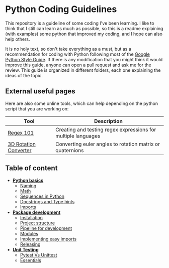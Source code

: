 # Python Coding Guidelines

This repository is a guideline of some coding I've been learning. 
I like to think that I still can learn as much as possible, so this is a readme explaining (with examples) some python that improved my coding, and I hope can also help others.

It is no holy text, so don't take everything as a must, but as a recommendation for coding with Python following most of the [Google Python Style Guide](https://google.github.io/styleguide/pyguide.html).
If there is any modification that you might think it would improve this guide, anyone can open a pull request and ask me for the review.
This guide is organized in different folders, each one explaining the ideas of the topic.

## External useful pages

Here are also some online tools, which can help depending on the python script that you are working on:

| **Tool**                                                                   | **Description**                                               |
|----------------------------------------------------------------------------|---------------------------------------------------------------| 
| [Regex 101](https://regex101.com/)                                         | Creating and testing regex expressions for multiple languages | 
| [3D Rotation Converter](https://www.andre-gaschler.com/rotationconverter/) | Converting euler angles to rotation matrix or quaternions     |

## Table of content

* [**Python basics**](docs/python-basics.md)
  * [Naming](docs/python-basics.md#naming)
  * [Math](docs/python-basics.md#math-and-numbers)
  * [Sequences in Python](docs/python-basics.md#sequences-in-python)
  * [Docstrings and Type hints](docs/python-basics.md#docstrings-and-type-hints)
  * [Imports](docs/python-basics.md#imports)
* [**Package development**](docs/package-development.md)
  * [Installation](docs/package-development.md#installation)
  * [Project structure](docs/package-development.md#project-structure)
  * [Pipeline for development](docs/package-development.md#pipeline-for-development)
  * [Modules](docs/package-development.md#modules)
  * [Implementing easy imports](docs/package-development.md#implementing-easy-imports)
  * [Releasing](docs/package-development.md#releasing)
* [**Unit Testing**](docs/unit-testing.md)
  * [Pytest Vs Unittest](docs/unit-testing.md#pytest-vs-unittest)
  * [Essentials](docs/unit-testing.md#essentials)
